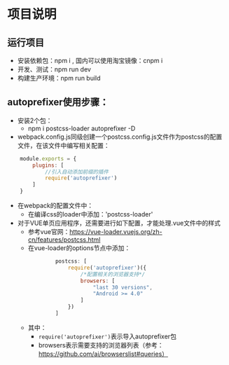 # 项目说明

## 运行项目
+ 安装依赖包：npm i , 国内可以使用淘宝镜像：cnpm i
+ 开发、测试：npm run dev
+ 构建生产环境：npm run build

## autoprefixer使用步骤：
+ 安装2个包：
    - npm i postcss-loader autoprefixer -D
+ webpack.config.js同级创建一个postcss.config.js文件作为postcss的配置文件，在该文件中编写相关配置：
```js
    module.exports = {
        plugins: [
            //引入自动添加前缀的插件
            require('autoprefixer')
        ]
    }
```
+ 在webpack的配置文件中：
    - 在编译css的loader中添加：'postcss-loader'
+ 对于VUE单页应用程序，还需要进行如下配置，才能处理.vue文件中的样式
    - 参考vue官网：https://vue-loader.vuejs.org/zh-cn/features/postcss.html
    - 在vue-loader的options节点中添加：
    ```js
                postcss: [
                    require('autoprefixer')({
                        /*配置相关的浏览器支持*/
                        browsers: [
                            "last 30 versions",
                            "Android >= 4.0"
                        ]
                    })
                ]
    ```
    - 其中：
        - `require('autoprefixer')`表示导入autoprefixer包
        - browsers表示需要支持的浏览器列表（参考：https://github.com/ai/browserslist#queries）